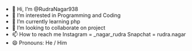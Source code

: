 - 👋 Hi, I’m @RudraNagar938
- 👀 I’m interested in Programming  and Coding
- 🌱 I’m currently learning  php 
- 💞️ I’m looking to collaborate on project 
- 📫 How to reach me Instagram = _nagar_rudra Snapchat  = rudra.nagar
- 😄 Pronouns: He / Him
<!---
RudraNagar938/RudraNagar938 is a ✨ special ✨ repository because its `README.md` (this file) appears on your GitHub profile.
You can click the Preview link to take a look at your changes.
--->
